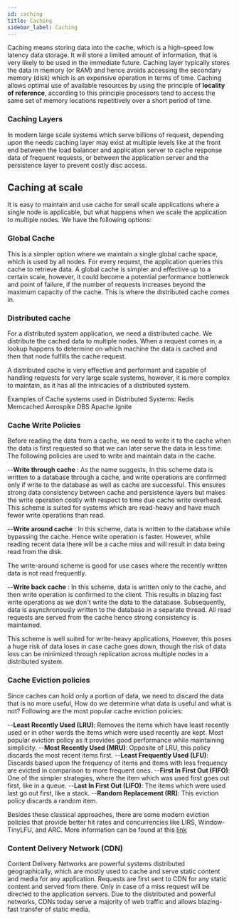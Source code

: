 ```yaml
---
id: caching
title: Caching
sidebar_label: Caching
---
```


Caching means storing data into the cache, which is a high-speed low latency data storage. It will store a limited amount of information, that is very likely to be used in the immediate future. Caching layer typically stores the data in memory (or RAM) and hence avoids accessing the secondary memory (disk) which is an expensive operation in terms of time. Caching allows optimal use of available resources by using the principle of **locality of reference**, according to this principle processors tend to access the same set of memory locations repetitively over a short period of time.

### Caching Layers

In modern large scale systems which serve billions of request, depending upon the needs caching layer may exist at multiple levels like at the front end between the load balancer and application server to cache response data of frequent requests, or between the application server and the persistence layer to prevent costly disc access.

## Caching at scale

It is easy to maintain and use cache for small scale applications where a single node is applicable, but what happens when we scale the application to multiple nodes. We have the following options:

### Global Cache

This is a simpler option where we maintain a single global cache space, which is used by all nodes. For every request, the application queries this cache to retrieve data. A global cache is simpler and effective up to a certain scale, however, it could become a potential performance bottleneck and point of failure, if the number of requests increases beyond the maximum capacity of the cache. This is where the distributed cache comes in.

### Distributed cache

For a distributed system application, we need a distributed cache. We distribute the cached data to multiple nodes. When a request comes in, a lookup happens to determine on which machine the data is cached and then that node fulfills the cache request.

A distributed cache is very effective and performant and capable of handling requests for very large scale systems, however, it is more complex to maintain, as it has all the intricacies of a distributed system.

Examples of Cache systems used in Distributed Systems:
Redis
Memcached
Aerospike DBS
Apache Ignite

### Cache Write Policies

Before reading the data from a cache, we need to write it to the cache when the data is first requested so that we can later serve the data in less time. The following policies are used to write and maintain data in the cache.

--**Write through cache** : As the name suggests, In this scheme data is written to a database through a cache, and write operations are confirmed only if write to the database as well as cache are successful. This ensures strong data consistency between cache and persistence layers but makes the write operation costly with respect to time due cache write overhead.
This scheme is suited for systems which are read-heavy and have much fewer write operations than read.

--**Write around cache** : In this scheme, data is written to the database while bypassing the cache. Hence write operation is faster. However, while reading recent data there will be a cache miss and will result in data being read from the disk.

The write-around scheme is good for use cases where the recently written data is not read frequently.

--**Write back cache** : In this scheme, data is written only to the cache, and then write operation is confirmed to the client. This results in blazing fast write operations as we don't write the data to the database. Subsequently, data is asynchronously written to the database in a separate thread. All read requests are served from the cache hence strong consistency is maintained.

This scheme is well suited for write-heavy applications, However, this poses a huge risk of data loses in case cache goes down, though the risk of data loss can be minimized through replication across multiple nodes in a distributed system.

### Cache Eviction policies

Since caches can hold only a portion of data, we need to discard the data that is no more useful, How do we determine what data is useful and what is not? Following are the most popular cache eviction policies:

--**Least Recently Used (LRU)**: Removes the items which have least recently used or in other words the items which were used recently are kept. Most popular eviction policy as it provides good performance while maintaining simplicity.
--**Most Recently Used (MRU)**: Opposite of LRU, this policy discards the most recent items first.
--**Least Frequently Used (LFU)**: Discards based upon the frequency of items and items with less frequency are evicted in comparison to more frequent ones.
--**First In First Out (FIFO)**: One of the simpler strategies, where the item which was used first goes out first, like in a queue.
--**Last In First Out (LIFO)**: The items which were used last go out first, like a stack.
--**Random Replacement (RR)**: This eviction policy discards a random item.

Besides these classical approaches, there are some modern eviction policies that provide better hit rates and concurrencies like LIRS, Window-TinyLFU, and ARC. More information can be found at this [link](http://highscalability.com/blog/2016/1/25/design-of-a-modern-cache.html)

### Content Delivery Network (CDN)

Content Delivery Networks are powerful systems distributed geographically, which are mostly used to cache and serve static content and media for any application. Requests are first sent to CDN for any static content and served from there. Only in case of a miss request will be directed to the application servers. Due to the distributed and powerful networks, CDNs today serve a majority of web traffic and allows blazing-fast transfer of static media.
